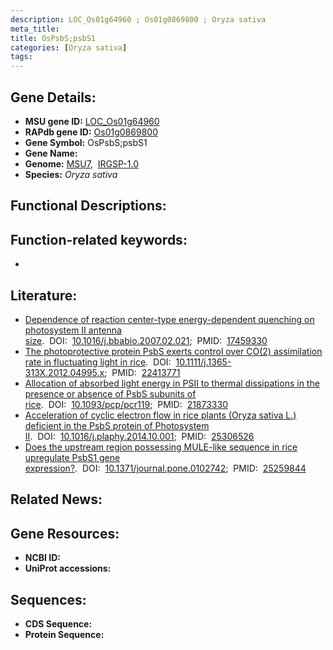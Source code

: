 ```yaml
---
description: LOC_Os01g64960 ; Os01g0869800 ; Oryza sativa
meta_title:
title: OsPsbS;psbS1
categories: [Oryza sativa]
tags: 
---
```


## Gene Details:
- **MSU gene ID:** [LOC_Os01g64960](http://rice.uga.edu/cgi-bin/ORF_infopage.cgi?orf=LOC_Os01g64960)  
- **RAPdb gene ID:** [Os01g0869800](https://rapdb.dna.affrc.go.jp/locus/?name=Os01g0869800)  
- **Gene Symbol:** OsPsbS;psbS1
- **Gene Name:**
- **Genome:**  [MSU7](http://rice.uga.edu/),&nbsp;&nbsp;[IRGSP-1.0](https://rapdb.dna.affrc.go.jp/download/irgsp1.html)
- **Species:** *Oryza sativa*

## Functional Descriptions:

## Function-related keywords:
   - [](/tags//)

## Literature:
   - [Dependence of reaction center-type energy-dependent quenching on photosystem II antenna size](https://www.doi.org/10.1016/j.bbabio.2007.02.021).&nbsp;&nbsp;DOI:&nbsp;&nbsp;[10.1016/j.bbabio.2007.02.021](https://www.doi.org/10.1016/j.bbabio.2007.02.021);&nbsp;&nbsp;PMID:&nbsp;&nbsp;[17459330](https://pubmed.ncbi.nlm.nih.gov/17459330/)
   - [The photoprotective protein PsbS exerts control over CO(2) assimilation rate in fluctuating light in rice](https://www.doi.org/10.1111/j.1365-313X.2012.04995.x).&nbsp;&nbsp;DOI:&nbsp;&nbsp;[10.1111/j.1365-313X.2012.04995.x](https://www.doi.org/10.1111/j.1365-313X.2012.04995.x);&nbsp;&nbsp;PMID:&nbsp;&nbsp;[22413771](https://pubmed.ncbi.nlm.nih.gov/22413771/)
   - [Allocation of absorbed light energy in PSII to thermal dissipations in the presence or absence of PsbS subunits of rice](https://www.doi.org/10.1093/pcp/pcr119).&nbsp;&nbsp;DOI:&nbsp;&nbsp;[10.1093/pcp/pcr119](https://www.doi.org/10.1093/pcp/pcr119);&nbsp;&nbsp;PMID:&nbsp;&nbsp;[21873330](https://pubmed.ncbi.nlm.nih.gov/21873330/)
   - [Acceleration of cyclic electron flow in rice plants (Oryza sativa L.) deficient in the PsbS protein of Photosystem II](https://www.doi.org/10.1016/j.plaphy.2014.10.001).&nbsp;&nbsp;DOI:&nbsp;&nbsp;[10.1016/j.plaphy.2014.10.001](https://www.doi.org/10.1016/j.plaphy.2014.10.001);&nbsp;&nbsp;PMID:&nbsp;&nbsp;[25306526](https://pubmed.ncbi.nlm.nih.gov/25306526/)
   - [Does the upstream region possessing MULE-like sequence in rice upregulate PsbS1 gene expression?](https://www.doi.org/10.1371/journal.pone.0102742).&nbsp;&nbsp;DOI:&nbsp;&nbsp;[10.1371/journal.pone.0102742](https://www.doi.org/10.1371/journal.pone.0102742);&nbsp;&nbsp;PMID:&nbsp;&nbsp;[25259844](https://pubmed.ncbi.nlm.nih.gov/25259844/)

## Related News:

## Gene Resources:
- **NCBI ID:**  []()
- **UniProt accessions:** [](https://www.uniprot.org/uniprotkb//entry)

## Sequences:
- **CDS Sequence:**
- **Protein Sequence:**

